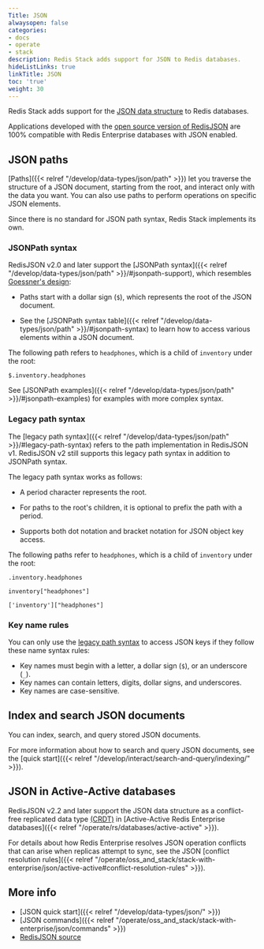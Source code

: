 ```yaml
---
Title: JSON
alwaysopen: false
categories:
- docs
- operate
- stack
description: Redis Stack adds support for JSON to Redis databases.
hideListLinks: true
linkTitle: JSON
toc: 'true'
weight: 30
---
```


Redis Stack adds support for the [JSON data structure](http://www.json.org/) to Redis databases.

Applications developed with the [open source version of RedisJSON](https://github.com/RedisJSON/RedisJSON) are 100%
compatible with Redis Enterprise databases with JSON enabled.

## JSON paths

[Paths]({{< relref "/develop/data-types/json/path" >}}) let you traverse the structure of a JSON document, starting from the root, and interact only with the data you want. You can also use paths to perform operations on specific JSON elements.

Since there is no standard for JSON path syntax, Redis Stack implements its own.

### JSONPath syntax

RedisJSON v2.0 and later support the [JSONPath syntax]({{< relref "/develop/data-types/json/path" >}}/#jsonpath-support), which resembles [Goessner's design](https://goessner.net/articles/JsonPath/):
  
  - Paths start with a dollar sign (`$`), which represents the root of the JSON document.

  - See the [JSONPath syntax table]({{< relref "/develop/data-types/json/path" >}}/#jsonpath-syntax) to learn how to access various elements within a JSON document.

The following path refers to `headphones`, which is a child of `inventory` under the root:

`$.inventory.headphones`
  
See [JSONPath examples]({{< relref "/develop/data-types/json/path" >}}/#jsonpath-examples) for examples with more complex syntax.

### Legacy path syntax

The [legacy path syntax]({{< relref "/develop/data-types/json/path" >}}/#legacy-path-syntax) refers to the path implementation in RedisJSON v1. RedisJSON v2 still supports this legacy path syntax in addition to JSONPath syntax.

The legacy path syntax works as follows:

  - A period character represents the root.
  
  - For paths to the root's children, it is optional to prefix the path with a period.

  - Supports both dot notation and bracket notation for JSON object key access.
  
The following paths refer to `headphones`, which is a child of `inventory` under the root:

`.inventory.headphones`
 
`inventory["headphones"]`

`['inventory']["headphones"]`

### Key name rules

You can only use the [legacy path syntax](#legacy-path-syntax) to access JSON keys if they follow these name syntax rules:

- Key names must begin with a letter, a dollar sign (`$`), or an underscore (`_`).
- Key names can contain letters, digits, dollar signs, and underscores.
- Key names are case-sensitive.

## Index and search JSON documents

You can index, search, and query stored JSON documents.

For more information about how to search and query JSON documents, see the [quick start]({{< relref "/develop/interact/search-and-query/indexing/" >}}).

## JSON in Active-Active databases

RedisJSON v2.2 and later support the JSON data structure as a conflict-free replicated data type [(CRDT)](https://en.wikipedia.org/wiki/Conflict-free_replicated_data_type) in [Active-Active Redis Enterprise databases]({{< relref "/operate/rs/databases/active-active" >}}).

For details about how Redis Enterprise resolves JSON operation conflicts that can arise when replicas attempt to sync, see the JSON [conflict resolution rules]({{< relref "/operate/oss_and_stack/stack-with-enterprise/json/active-active#conflict-resolution-rules" >}}).

## More info

- [JSON quick start]({{< relref "/develop/data-types/json/" >}})
- [JSON commands]({{< relref "/operate/oss_and_stack/stack-with-enterprise/json/commands" >}})
- [RedisJSON source](https://github.com/RedisJSON/RedisJSON)
